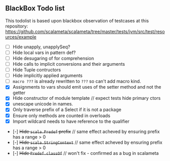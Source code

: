 ## BlackBox Todo list
This todolist is based upon blackbox observation of testcases at this repository: https://github.com/scalameta/scalameta/tree/master/tests/jvm/src/test/resources/example

- [ ] Hide unapply, unapplySeq?
- [ ] Hide local vars in pattern def?
- [ ] Hide desugaring of for comprehension
- [ ] Hide calls to implicit conversions and their arguments
- [ ] Hide Tuple contructors
- [ ] Hide implicitly applied arguments
- [ ] `macro ???` is already rewritten to `???` so can't add macro kind.
- [x] Assignments to vars should emit uses of the setter method and not the getter
- [x] Hide constructor of module template // expect tests hide primary ctors
- [x] unescape unicode in names.
- [x] Only traverse prefix of a Select if it is not a package
- [x] Ensure only methods are counted in overloads
- [x] Import wildcard needs to have reference to the qualifier
- [-] ~~Hide `scala.Predef` prefix~~ // same effect acheved by ensuring prefix has a range > 0
- [-] ~~Hide `scala.StringContext`~~ // same effect acheved by ensuring prefix has a range > 0
- [-] ~~Hide `Predef.classOf`~~ // won't fix - confirmed as a bug in scalameta
